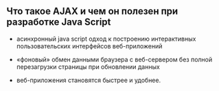 ## Что такое AJAX и чем он полезен при разработке Java Script
</hr>

- acинхронный java script одход к построению интерактивных пользовательских интерфейсов веб-приложений
 
- «фоновый» обмен данными браузера с веб-сервером без полной перезагрузки страницы при обновлении данных

- веб-приложения становятся быстрее и удобнее.
